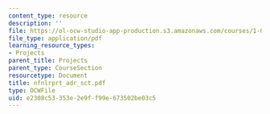 ```yaml
---
content_type: resource
description: ''
file: https://ol-ocw-studio-app-production.s3.amazonaws.com/courses/1-054-mechanics-and-design-of-concrete-structures-spring-2004/e2308c53353e2e9ff99e673502be03c5_nfnlrprt_adr_sct.pdf
file_type: application/pdf
learning_resource_types:
- Projects
parent_title: Projects
parent_type: CourseSection
resourcetype: Document
title: nfnlrprt_adr_sct.pdf
type: OCWFile
uid: e2308c53-353e-2e9f-f99e-673502be03c5
---
```

